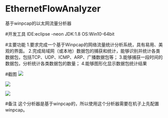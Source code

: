 # EthernetFlowAnalyzer
基于winpcap的以太网流量分析器

#开发工具
IDE:eclipse -neon
JDK:1.8
OS:Win10-64bit

#主要功能
1.要求完成一个基于Winpcap的网络流量统计分析系统，具有易用、美观的界面。
2.完成局域网（或本地）数据包的捕获和统计，能够识别并统计各类数据包，包括TCP、UDP、ICMP、ARP、广播数据包等；
3.能够捕获一段时间的数据包，分析统计各类数据包的数量；
4.能够图形化显示数据包统计结果

#截图
![](http://images2017.cnblogs.com/blog/851461/201712/851461-20171222214310693-1738723628.png)

![](http://images2017.cnblogs.com/blog/851461/201712/851461-20171222214315037-1913852503.png)

![](http://images2017.cnblogs.com/blog/851461/201712/851461-20171222214320756-1131431775.png)

#备注
这个分析器是基于winpcap的，所以使用这个分析器需要在机子上先配置winpcap。

